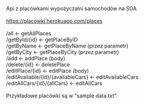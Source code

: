 Api z placówkami wypożyczalni samochodów na SOA<br>
<br>
https://placowki.herokuapp.com/places<br>
<br>
/all                                  <- getAllPlaces<br>
/getById/{id}                         <- getPlaceByID<br>
/getByName                            <- getPlaceByName (przez parametr)<br>
/getByCity                            <- getPlaceByCity (przez parametr)<br>
/add                                  <- addPlace (body)<br>
/delete/{id}                          <- deletePlace<br>
/editPlace/{id}                       <- editPlace (body)<br>
/editAvailable/{id}/{availableCars}   <- editAvailableCars<br>
/editAllCars/{id}/{allCars}           <- editAllCars<br>
<br>
Przykładowe placówki są w "sample data.txt".
